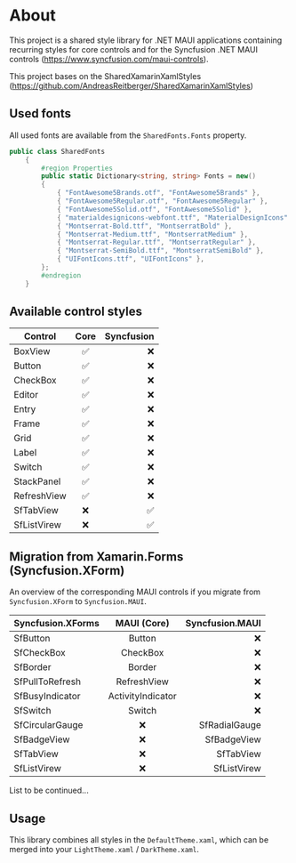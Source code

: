 # About
This project is a shared style library for .NET MAUI applications containing recurring styles for
core controls and for the Syncfusion .NET MAUI controls (https://www.syncfusion.com/maui-controls).

This project bases on the SharedXamarinXamlStyles (https://github.com/AndreasReitberger/SharedXamarinXamlStyles)

## Used fonts
All used fonts are available from the `SharedFonts.Fonts` property. 

```csharp
public class SharedFonts
    {
        #region Properties
        public static Dictionary<string, string> Fonts = new()
        {
            { "FontAwesome5Brands.otf", "FontAwesome5Brands" },
            { "FontAwesome5Regular.otf", "FontAwesome5Regular" },
            { "FontAwesome5Solid.otf", "FontAwesome5Solid" },
            { "materialdesignicons-webfont.ttf", "MaterialDesignIcons" },
            { "Montserrat-Bold.ttf", "MontserratBold" },
            { "Montserrat-Medium.ttf", "MontserratMedium" },
            { "Montserrat-Regular.ttf", "MontserratRegular" },
            { "Montserrat-SemiBold.ttf", "MontserratSemiBold" },
            { "UIFontIcons.ttf", "UIFontIcons" },
        };
        #endregion
    }
```

## Available control styles

| Control                             | Core  | Syncfusion |
| ----------------------------------- |:-----:| -------:|
| BoxView                             | ✅   | ❌      |
| Button                              | ✅   | ❌      |
| CheckBox                            | ✅   | ❌      |
| Editor                              | ✅   | ❌      |
| Entry                               | ✅   | ❌      |
| Frame                               | ✅   | ❌      |
| Grid                                | ✅   | ❌      |
| Label                               | ✅   | ❌      |
| Switch                              | ✅   | ❌      |
| StackPanel                          | ✅   | ❌      |
| RefreshView                         | ✅   | ❌      |
| SfTabView                           | ❌   | ✅      |
| SfListVirew                         | ❌   | ✅      |

## Migration from Xamarin.Forms (Syncfusion.XForm)
An overview of the corresponding MAUI controls if you migrate from `Syncfusion.XForm` to `Syncfusion.MAUI`.

| Syncfusion.XForms                   | MAUI (Core)        | Syncfusion.MAUI |
| ----------------------------------- |:------------------:| ---------------:|
| SfButton                            | Button             | ❌             |
| SfCheckBox                          | CheckBox           | ❌             |
| SfBorder                            | Border             | ❌             |
| SfPullToRefresh                     | RefreshView        | ❌             |
| SfBusyIndicator                     | ActivityIndicator  | ❌             |
| SfSwitch                            | Switch             | ❌             |
| SfCircularGauge                     | ❌                 | SfRadialGauge  |
| SfBadgeView                         | ❌                 | SfBadgeView    |
| SfTabView                           | ❌                 | SfTabView      |
| SfListVirew                         | ❌                 | SfListVirew    |

List to be continued...

## Usage
This library combines all styles in the `DefaultTheme.xaml`, which can be merged into your `LightTheme.xaml` / `DarkTheme.xaml`.
